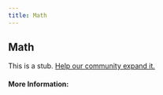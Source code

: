 ```yaml
---
title: Math
---
```


## Math

This is a stub. [Help our community expand it.](https://github.com/freeCodeCamp/guide-articles/tree/master/articles/Math/index.md)

<!-- The article goes here, in GitHub-flavored Markdown. Feel free to add YouTube videos, images, and CodePen/JSBin embeds  -->

#### More Information:
<!-- Please add any articles you think might be helpful to read before writing the article -->


